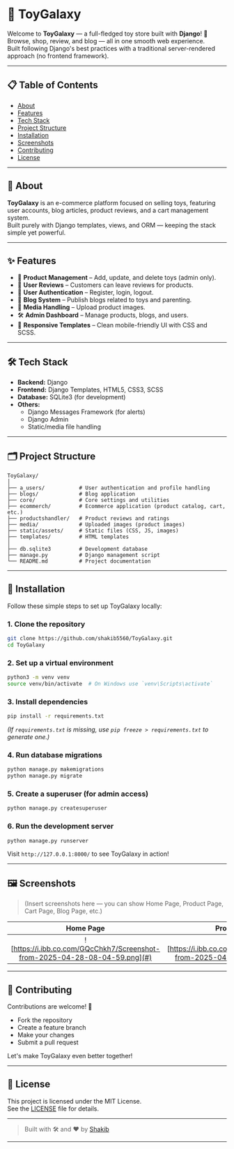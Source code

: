 # 🧸 ToyGalaxy

Welcome to **ToyGalaxy** — a full-fledged toy store built with **Django**! 🚀  
Browse, shop, review, and blog — all in one smooth web experience.  
Built following Django's best practices with a traditional server-rendered approach (no frontend framework).

---

## 📋 Table of Contents
- [About](#about)
- [Features](#features)
- [Tech Stack](#tech-stack)
- [Project Structure](#project-structure)
- [Installation](#installation)
- [Screenshots](#screenshots)
- [Contributing](#contributing)
- [License](#license)

---

## 🌟 About

**ToyGalaxy** is an e-commerce platform focused on selling toys, featuring user accounts, blog articles, product reviews, and a cart management system.  
Built purely with Django templates, views, and ORM — keeping the stack simple yet powerful.

---

## ✨ Features
- 🛒 **Product Management** – Add, update, and delete toys (admin only).
- 📝 **User Reviews** – Customers can leave reviews for products.
- 🔐 **User Authentication** – Register, login, logout.
- 📰 **Blog System** – Publish blogs related to toys and parenting.
- 📂 **Media Handling** – Upload product images.
- 🛠️ **Admin Dashboard** – Manage products, blogs, and users.
- 📱 **Responsive Templates** – Clean mobile-friendly UI with CSS and SCSS.

---

## 🛠️ Tech Stack

- **Backend:** Django
- **Frontend:** Django Templates, HTML5, CSS3, SCSS
- **Database:** SQLite3 (for development)
- **Others:** 
  - Django Messages Framework (for alerts)
  - Django Admin
  - Static/media file handling

---

## 🗂 Project Structure

```
ToyGalaxy/
│
├── a_users/           # User authentication and profile handling
├── blogs/             # Blog application
├── core/              # Core settings and utilities
├── ecommerch/         # Ecommerce application (product catalog, cart, etc.)
├── productshandler/   # Product reviews and ratings
├── media/             # Uploaded images (product images)
├── static/assets/     # Static files (CSS, JS, images)
├── templates/         # HTML templates
│
├── db.sqlite3         # Development database
├── manage.py          # Django management script
└── README.md          # Project documentation
```

---

## 🚀 Installation

Follow these simple steps to set up ToyGalaxy locally:

### 1. Clone the repository

```bash
git clone https://github.com/shakib5560/ToyGalaxy.git
cd ToyGalaxy
```

### 2. Set up a virtual environment

```bash
python3 -m venv venv
source venv/bin/activate  # On Windows use `venv\Scripts\activate`
```

### 3. Install dependencies

```bash
pip install -r requirements.txt
```

*(If `requirements.txt` is missing, use `pip freeze > requirements.txt` to generate one.)*

### 4. Run database migrations

```bash
python manage.py makemigrations
python manage.py migrate
```

### 5. Create a superuser (for admin access)

```bash
python manage.py createsuperuser
```

### 6. Run the development server

```bash
python manage.py runserver
```

Visit `http://127.0.0.1:8000/` to see ToyGalaxy in action!

---

## 🖼️ Screenshots

> (Insert screenshots here — you can show Home Page, Product Page, Cart Page, Blog Page, etc.)

| Home Page | Product Details | Blog |
|:---------:|:---------------:|:----:|
| ![https://i.ibb.co.com/GQcChkh7/Screenshot-from-2025-04-28-08-04-59.png](#) | ![https://i.ibb.co.com/4nyZwz35/Screenshot-from-2025-04-28-08-05-30.png](#) | ![https://i.ibb.co.com/q3R6Kd6g/Screenshot-from-2025-04-28-08-05-58.png](#) |

---

## 🤝 Contributing

Contributions are welcome! 🚀

- Fork the repository
- Create a feature branch
- Make your changes
- Submit a pull request

Let's make ToyGalaxy even better together!

---

## 📜 License

This project is licensed under the MIT License.  
See the [LICENSE](LICENSE) file for details.

---

> Built with 🛠 and ❤️ by [Shakib](https://github.com/shakib5560)

---
